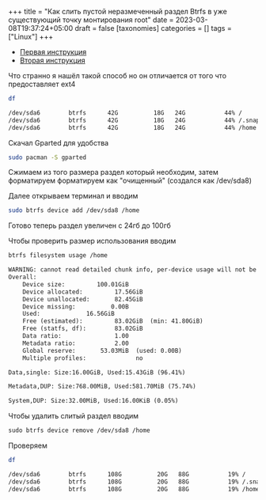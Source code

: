 +++
title = "Как слить пустой неразмеченный раздел Btrfs в уже существующий точку монтирования root"
date = 2023-03-08T19:37:24+05:00
draft = false
[taxonomies]
categories = []
tags = ["Linux"]
+++

- [Первая инструкция](https://ask.fedoraproject.org/t/how-add-more-space-in-a-btrfs-filesystem-how-add-a-new-partition-how-add-a-new-disk-linux/14817)
- [Вторая инструкция](https://stackoverflow.com/questions/71315723/resize-my-btrfs-filesystem-to-add-the-free-unallocated-space)

Что странно я нашёл такой способ но он отличается от того что предоставляет ext4

```sh
df
```

```txt
/dev/sda6        btrfs      42G          18G   24G           44% /
/dev/sda6        btrfs      42G          18G   24G           44% /.snapshots
/dev/sda6        btrfs      42G          18G   24G           44% /home
```

Скачал Gparted для удобства

```sh
sudo pacman -S gparted
```

Сжимаем из того размера раздел который необходим, затем форматируем форматируем как "очищенный" (создался как /dev/sda8)

Далее открываем терминал и вводим

```sh
sudo btrfs device add /dev/sda8 /home
```

Готово теперь раздел увеличен с 24гб до 100гб

Чтобы проверить размер использования вводим

```sh
btrfs filesystem usage /home
```

```txt
WARNING: cannot read detailed chunk info, per-device usage will not be shown, run as root
Overall:
    Device size:		 100.01GiB
    Device allocated:		  17.56GiB
    Device unallocated:		  82.45GiB
    Device missing:		     0.00B
    Used:			  16.56GiB
    Free (estimated):		  83.02GiB	(min: 41.80GiB)
    Free (statfs, df):		  83.02GiB
    Data ratio:			      1.00
    Metadata ratio:		      2.00
    Global reserve:		  53.03MiB	(used: 0.00B)
    Multiple profiles:		        no

Data,single: Size:16.00GiB, Used:15.43GiB (96.41%)

Metadata,DUP: Size:768.00MiB, Used:581.70MiB (75.74%)

System,DUP: Size:32.00MiB, Used:16.00KiB (0.05%)
```

Чтобы удалить слитый раздел вводим

```txt
sudo btrfs device remove /dev/sda8 /home
```

Проверяем

```sh
df
```

```txt
/dev/sda6        btrfs      108G          20G   88G           19% /
/dev/sda6        btrfs      108G          20G   88G           19% /.snapshots
/dev/sda6        btrfs      108G          20G   88G           19% /home
```

